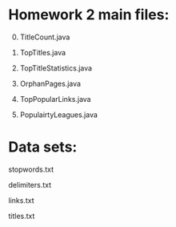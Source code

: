 # Homework 2 main files:

0. TitleCount.java

1. TopTitles.java

2. TopTitleStatistics.java

3. OrphanPages.java

4. TopPopularLinks.java

5. PopulairtyLeagues.java

# Data sets:

stopwords.txt

delimiters.txt

links.txt

titles.txt
